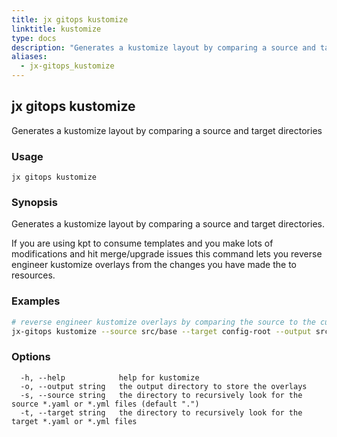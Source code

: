 ```yaml
---
title: jx gitops kustomize
linktitle: kustomize
type: docs
description: "Generates a kustomize layout by comparing a source and target directories"
aliases:
  - jx-gitops_kustomize
---
```


## jx gitops kustomize

Generates a kustomize layout by comparing a source and target directories

### Usage

```
jx gitops kustomize
```

### Synopsis

Generates a kustomize layout by comparing a source and target directories.
  
If you are using kpt to consume templates and you make lots of modifications and hit merge/upgrade issues this command lets you reverse engineer kustomize overlays from the changes you have made the to resources.

### Examples

  ```bash
  # reverse engineer kustomize overlays by comparing the source to the current target
  jx-gitops kustomize --source src/base --target config-root --output src/overlays/default

  ```
### Options

```
  -h, --help            help for kustomize
  -o, --output string   the output directory to store the overlays
  -s, --source string   the directory to recursively look for the source *.yaml or *.yml files (default ".")
  -t, --target string   the directory to recursively look for the target *.yaml or *.yml files
```

